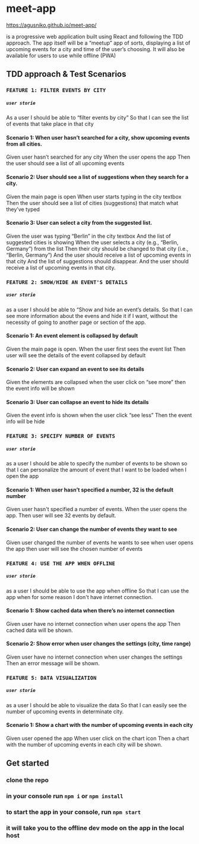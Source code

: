 # meet-app

https://agusniko.github.io/meet-app/

is a progressive web application built using React and following the TDD approach. The app itself will be a “meetup” app of sorts, displaying a list of upcoming events for a city and time of the user’s choosing. It will also be available for users to use while offline (PWA)

## TDD approach & Test Scenarios

### `FEATURE 1: FILTER EVENTS BY CITY`

##### `user storie`

As a user
I should be able to “filter events by city”
So that I can see the list of events that take place in that city

#### Scenario 1: When user hasn’t searched for a city, show upcoming events from all cities.

Given user hasn’t searched for any city
When the user opens the app
Then the user should see a list of all upcoming events

#### Scenario 2: User should see a list of suggestions when they search for a city.

Given the main page is open
When user starts typing in the city textbox
Then the user should see a list of cities (suggestions) that match what they’ve typed

#### Scenario 3: User can select a city from the suggested list.

Given the user was typing “Berlin” in the city textbox
And the list of suggested cities is showing
When the user selects a city (e.g., “Berlin, Germany”) from the list
Then their city should be changed to that city (i.e., “Berlin, Germany”)
And the user should receive a list of upcoming events in that city
And the list of suggestions should disappear.
And the user should receive a list of upcoming events in that city.

### `FEATURE 2: SHOW/HIDE AN EVENT'S DETAILS`

##### `user storie`

as a user
I should be able to “Show and hide an event’s details.
So that I can see more information about the evens and hide it if I want, without the necessity of going to another page or section of the app.

#### Scenario 1: An event element is collapsed by default

Given the main page is open.
When the user first sees the event list
Then user will see the details of the event collapsed by default

#### Scenario 2: User can expand an event to see its details

Given the elements are collapsed
when the user click on “see more”
then the event info will be shown

#### Scenario 3: User can collapse an event to hide its details

Given the event info is shown
when the user click “see less”
Then the event info will be hide

### `FEATURE 3: SPECIFY NUMBER OF EVENTS`

##### `user storie`

as a user
I should be able to specify the number of events to be shown
so that I can personalize the amount of event that I want to be loaded when I open the app

#### Scenario 1: When user hasn’t specified a number, 32 is the default number

Given user hasn't specified a number of events.
When the user opens the app.
Then user will see 32 events by default.

#### Scenario 2: User can change the number of events they want to see

Given user changed the number of events he wants to see
when user opens the app
then user will see the chosen number of events

### `FEATURE 4: USE THE APP WHEN OFFLINE`

##### `user storie`

as a user
I should be able to use the app when offline
So that I can use the app when for some reason I don't have internet connection.

#### Scenario 1: Show cached data when there’s no internet connection

Given user have no internet connection
when user opens the app
Then cached data will be shown.

#### Scenario 2: Show error when user changes the settings (city, time range)

Given user have no internet connection
when user changes the settings
Then an error message will be shown.

### `FEATURE 5: DATA VISUALIZATION`

##### `user storie`

as a user
I should be able to visualize the data
So that I can easily see the number of upcoming events in determinate city.

#### Scenario 1: Show a chart with the number of upcoming events in each city

Given user opened the app
When user click on the chart icon
Then a chart with the number of upcoming events in each city will be shown.

## Get started
### clone the repo
### in your console run `npm i` or `npm install`
### to start the app in your console, run `npm start`
### it will take you to the offline dev mode on the app in the local host

